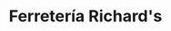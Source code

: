 ---
title: "Ferretería Richard's"
url: /miraflores/ferreteria-richards-jiron-gonzales-prada/
shop: Eisenwaren
---